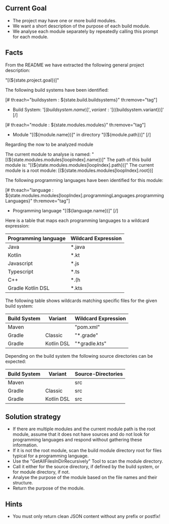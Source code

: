 ## Current Goal

* The project may have one or more build modules.
* We want a short description of the purpose of each build module.
* We analyse each module separately by repeatedly calling this prompt for each module.

## Facts

From the README we have extracted the following general project description:

"[(${state.project.goal})]"

The following build systems have been identified:

[# th:each="buildsystem : ${state.build.buildsystems}" th:remove="tag"]
* Build System: '[(${buildsystem.name})]', variant: '[(${buildsystem.variant})]'
[/]

[# th:each="module : ${state.modules.modules}" th:remove="tag"]
* Module "[(${module.name})]" in directory "[(${module.path})]"
[/]

Regarding the now to be analyzed module

The current module to analyse is named: "[(${state.modules.modules[loopIndex].name})]"
The path of this build module is: "[(${state.modules.modules[loopIndex].path})]"
The current module is a root module: [(${state.modules.modules[loopIndex].root})]

The following programming languages have been identified for this module:

[# th:each="language : ${state.modules.modules[loopIndex].programmingLanguages.programmingLanguages}" th:remove="tag"]
* Programming language "[(${language.name})]"
[/]

Here is a table that maps each programming languages to a wildcard expression:

| Programming language | Wildcard Expression |
|----------------------|---------------------|
| Java                 | *.java              |
| Kotlin               | *.kt                |
| Javascript           | *.js                |
| Typescript           | *.ts                |
| C++                  | *.(h|hpp|cpp|cc)    |
| Gradle Kotlin DSL    | *.kts               |

The following table shows wildcards matching specific files for the given build system:

|Build System |Variant     |Wildcard Expression |
|-------------|------------|--------------------|
|Maven        |            | "pom.xml"          |
|Gradle       | Classic    | "*.grade"          |
|Gradle       | Kotlin DSL | "*gradle.kts"      |

Depending on the build system the following source directories can be expected:

|Build System |Variant     | Source-Directories |
|-------------|------------|--------------------|
|Maven        |            | src                |
|Gradle       | Classic    | src                |
|Gradle       | Kotlin DSL | src                |

## Solution strategy

* If there are multiple modules and the current module path is the root module, assume that it does not have sources and do not look for programming languages and respond without gathering these information.
* If it is not the root module, scan the build module directory root for files typical for a programming language.
* Use the "GetAllFilesInDirRecursively" Tool to scan the module directory. 
* Call it either for the source directory, if defined by the build system, or for module directory, if not.
* Analyse the purpose of the module based on the file names and their structure.
* Return the purpose of the module.

## Hints

* You must only return clean JSON content without any prefix or postfix!
